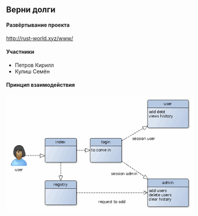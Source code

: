 ## Верни долги

#### Развёртывание проекта

http://rust-world.xyz/www/

#### Участники

* Петров Кирилл
* Кулиш Семён

#### Принцип взаимодействия

![](image/diagram.gif)